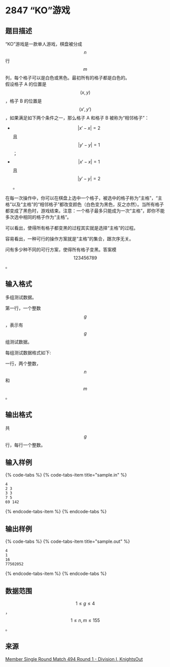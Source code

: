 # 2847 “KO”游戏

## 题目描述

“KO”游戏是一款单人游戏，棋盘被分成 $$n$$ 行 $$m$$ 列，每个格子可以是白色或黑色。最初所有的格子都是白色的。  
假设格子 A 的位置是 $$(x,\,y)$$，格子 B 的位置是 $$(x',\,y')$$，如果满足如下两个条件之一，那么格子 A 和格子 B 被称为“相邻格子”：

* $$|x' - x| = 2$$ 且 $$|y' - y| = 1$$；
* $$|x' - x| = 1$$ 且 $$|y' - y| = 2$$。

在每一次操作中，你可以在棋盘上选中一个格子，被选中的格子称为“主格”，“主格”以及“主格”的“相邻格子”都改变颜色（白色变为黑色，反之亦然）。当所有格子都变成了黑色时，游戏结束。注意：一个格子最多只能成为一次“主格”，即你不能多次选中相同的格子作为“主格”。

可以看出，使得所有格子都变黑的过程其实就是选择“主格”的过程。

容易看出，一种可行的操作方案就是“主格”的集合，跟次序无关。

问有多少种不同的可行方案，使得所有格子变黑。答案模 $$123456789$$。

## 输入格式

多组测试数据。

第一行，一个整数 $$g$$，表示有 $$g$$ 组测试数据。

每组测试数据格式如下:

一行，两个整数，$$n$$ 和 $$m$$。

## 输出格式

共 $$g$$ 行，每行一个整数。

## 输入样例

{% code-tabs %}
{% code-tabs-item title="sample.in" %}
```text
4
2 3
3 3
7 5
69 142
```
{% endcode-tabs-item %}
{% endcode-tabs %}

## 输出样例

{% code-tabs %}
{% code-tabs-item title="sample.out" %}
```text
4
1
16
77502052
```
{% endcode-tabs-item %}
{% endcode-tabs %}

## 数据范围

$$1 \leq g \leq 4$$，$$1 \leq n,\,m \leq 155$$。

## 来源

[Member Single Round Match 494 Round 1 - Division I, KnightsOut](https://community.topcoder.com/stat?c=problem_statement&pm=8744)

